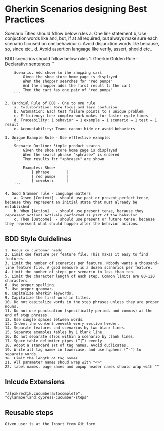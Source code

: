 # Gherkin Scenarios designing Best Practices

Scenario Titles should follow below rules
    a. One line statement
    b, Use conjuction words like and, but, if at all required, but always make sure each scenario focused on one behaviour
    c. Avoid disjunction words like because, so, since etc..
    d. Avoid assertion language like verify, assert, should etc..

BDD scenarios should follow below rules
    1. Gherkin Golden Rule - Declarative sentences
        ```

        Scenario: Add shoes to the shopping cart
            Given the shoe store home page is displayed
            When the shopper searches for "red pumps"
            And the shopper adds the first result to the cart
            Then the cart has one pair of "red pumps"
        ```

    2. Cardnial Rule of BDD - One to one rule
        a. Collaboration: More focus and less confusion
        b. Automation: Each test failure points to a unique problem
        c. Efficiency: Less complex work makes for faster cycle times
        d. Traceability: 1 behavior → 1 example → 1 scenario → 1 test → 1 result
        e. Accountability: Teams cannot hide or avoid behaviors

    3. Unique Example Rule - Use efffective examples
        ```
        Scenario Outline: Simple product search
            Given the shoe store home page is displayed
            When the search phrase "<phrase>" is entered
            Then results for "<phrase>" are shown
            
            Examples: Shoes
                | phrase        |
                | red pumps     |
                | sneakers      |
        ```
    
    4. Good Grammer rule - Language matters
        a. Given [Context] - should use past or present-perfect tense, because they represent an initial state that must already be established
        b. When [Action]   - should use present tense, because they represent actions actively performed as part of the behavior. 
        c. Then [Outcome]  - should use present or future tense, because they represent what should happen after the behavior actions.

## BDD Style Guidelines

    1. Focus on customer needs
    2. Limit one feature per feature file. This makes it easy to find features. 
    3. Limit the number of scenarios per feature. Nobody wants a thousand-line feature file. A good measure is a dozen scenarios per feature. 
    4. Limit the number of steps per scenario to less than ten. 
    5. Limit the character length of each step. Common limits are 80-120 characters. 
    6. Use proper spelling. 
    7. Use proper grammar. 
    8. Capitalize Gherkin keywords. 
    9. Capitalize the first word in titles. 
    10. Do not capitalize words in the step phrases unless they are proper nouns. 
    11. Do not use punctuation (specifically periods and commas) at the end of step phrases. 
    12. Use single spaces between words. 
    13. Indent the content beneath every section header. 
    14. Separate features and scenarios by two blank lines. 
    15. Separate examples tables by 1 blank line. 
    16. Do not separate steps within a scenario by blank lines. 
    17. Space table delimiter pipes (“|”) evenly. 
    18. Adopt a standard set of tag names. Avoid duplicates. 
    19. Write all tag names in lowercase, and use hyphens (“-“) to separate words. 
    20. Limit the length of tag names. 
    21. All parameter names shoud wrap with "<>"
    22. label names, page names and popup header names should wrap with ""

## Inlcude Extensions

    "alexkrechik.cucumberautocomplete",
    "dylanmoerland.cypress-cucumber-steps"

## Reusable steps

    Given user is at the Import from Git form
